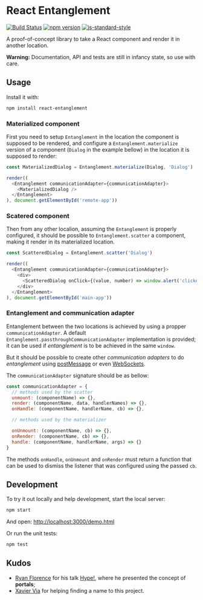 # React Entanglement

[![Build Status](https://travis-ci.org/pirelenito/react-entanglement.svg)](https://travis-ci.org/pirelenito/react-entanglement)
[![npm version](https://badge.fury.io/js/react-entanglement.svg)](https://badge.fury.io/js/react-entanglement)
[![js-standard-style](https://img.shields.io/badge/code%20style-standard-brightgreen.svg?style=flat)](https://github.com/feross/standard)

A proof-of-concept library to take a React component and render it in another location.

**Warning:** Documentation, API and tests are still in infancy state, so use with care.

## Usage

Install it with:

```bash
npm install react-entanglement
```

### Materialized component

First you need to setup `Entanglement` in the location the component is supposed to be rendered, and configure a `Entanglement.materialize` version of a component (`Dialog` in the example bellow) in the location it is supposed to render:

```js
const MaterializedDialog = Entanglement.materialize(Dialog, 'Dialog')

render((
  <Entanglement communicationAdapter={communicationAdapter}>
    <MaterializedDialog />
  </Entanglement>
), document.getElementById('remote-app'))

```

### Scatered component

Then from any other localion, assuming the `Entanglement` is properly configured, it should be possible to `Entanglement.scatter` a component, making it render in its materialized location.

```js
const ScatteredDialog = Entanglement.scatter('Dialog')

render((
  <Entanglement communicationAdapter={communicationAdapter}>
    <div>
      <ScatteredDialog onClick={(value, number) => window.alert('clicked' + value + number)} />
    </div>
  </Entanglement>
), document.getElementById('main-app'))
```

### Entanglement and communication adapter

Entanglement between the two locations is achieved by using a propper `communicationAdapter`. A default `Entanglement.passthroughCommunicationAdapter` implementation is provided; it can be used if *entanglement* is to be achieved in the same `window`.

But it should be possible to create other *communication adapters* to do *entanglement* using [postMessage](https://developer.mozilla.org/en-US/docs/Web/API/Window/postMessage) or even [WebSockets](https://developer.mozilla.org/en-US/docs/Web/API/WebSockets_API).

The `communicationAdapter` signature should be as bellow:

```js
const communicationAdapter = {
  // methods used by the scatter
  unmount: (componentName) => {},
  render: (componentName, data, handlerNames) => {},
  onHandle: (componentName, handlerName, cb) => {},

  // methods used by the materializer

  onUnmount: (componentName, cb) => {},
  onRender: (componentName, cb) => {},
  handle: (componentName, handlerName, args) => {}
}
```

The methods `onHandle`, `onUnmount` and `onRender` must return a function that can be used to dismiss the listener that was configured using the passed `cb`.

## Development

To try it out locally and help development, start the local server:

```bash
npm start
```

And open: [http://localhost:3000/demo.html](http://localhost:3000/demo.html)

Or run the unit tests:

```bash
npm test
```

## Kudos

* [Ryan Florence](ryanflorence) for his talk [Hype!](https://youtu.be/z5e7kWSHWTg), where he presented the concept of **portals**;
* [Xavier Via](https://github.com/xaviervia/) for helping finding a name to this project.

